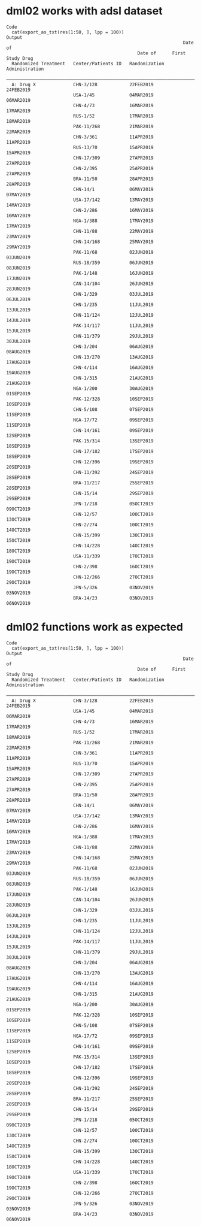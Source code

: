 # dml02 works with adsl dataset

    Code
      cat(export_as_txt(res[1:50, ], lpp = 100))
    Output
                                                                      Date of     
                                                     Date of      First Study Drug
      Randomized Treatment   Center/Patients ID   Randomization    Administration 
      ————————————————————————————————————————————————————————————————————————————
      A: Drug X              CHN-3/128            22FEB2019       24FEB2019       
                             USA-1/45             04MAR2019       06MAR2019       
                             CHN-4/73             16MAR2019       17MAR2019       
                             RUS-1/52             17MAR2019       18MAR2019       
                             PAK-11/268           21MAR2019       22MAR2019       
                             CHN-3/361            11APR2019       11APR2019       
                             RUS-13/70            15APR2019       15APR2019       
                             CHN-17/309           27APR2019       27APR2019       
                             CHN-2/395            25APR2019       27APR2019       
                             BRA-11/50            28APR2019       28APR2019       
                             CHN-14/1             06MAY2019       07MAY2019       
                             USA-17/142           13MAY2019       14MAY2019       
                             CHN-2/286            16MAY2019       16MAY2019       
                             NGA-1/388            17MAY2019       17MAY2019       
                             CHN-11/88            22MAY2019       23MAY2019       
                             CHN-14/168           25MAY2019       29MAY2019       
                             PAK-11/68            02JUN2019       03JUN2019       
                             RUS-18/359           06JUN2019       08JUN2019       
                             PAK-1/148            16JUN2019       17JUN2019       
                             CAN-14/104           26JUN2019       28JUN2019       
                             CHN-1/329            03JUL2019       06JUL2019       
                             CHN-1/235            11JUL2019       13JUL2019       
                             CHN-11/124           12JUL2019       14JUL2019       
                             PAK-14/117           11JUL2019       15JUL2019       
                             CHN-11/379           29JUL2019       30JUL2019       
                             CHN-3/204            06AUG2019       08AUG2019       
                             CHN-13/270           13AUG2019       17AUG2019       
                             CHN-4/114            16AUG2019       19AUG2019       
                             CHN-1/315            21AUG2019       21AUG2019       
                             NGA-1/200            30AUG2019       01SEP2019       
                             PAK-12/328           10SEP2019       10SEP2019       
                             CHN-5/108            07SEP2019       11SEP2019       
                             NGA-17/72            09SEP2019       11SEP2019       
                             CHN-14/161           09SEP2019       12SEP2019       
                             PAK-15/314           13SEP2019       18SEP2019       
                             CHN-17/182           17SEP2019       18SEP2019       
                             CHN-12/396           19SEP2019       20SEP2019       
                             CHN-11/392           24SEP2019       28SEP2019       
                             BRA-11/217           25SEP2019       28SEP2019       
                             CHN-15/14            29SEP2019       29SEP2019       
                             JPN-1/218            05OCT2019       09OCT2019       
                             CHN-12/57            10OCT2019       13OCT2019       
                             CHN-2/274            10OCT2019       14OCT2019       
                             CHN-15/399           13OCT2019       15OCT2019       
                             CHN-14/228           14OCT2019       18OCT2019       
                             USA-11/339           17OCT2019       19OCT2019       
                             CHN-2/398            16OCT2019       19OCT2019       
                             CHN-12/266           27OCT2019       29OCT2019       
                             JPN-5/326            03NOV2019       03NOV2019       
                             BRA-14/23            03NOV2019       06NOV2019       

# dml02 functions work as expected

    Code
      cat(export_as_txt(res[1:50, ], lpp = 100))
    Output
                                                                      Date of     
                                                     Date of      First Study Drug
      Randomized Treatment   Center/Patients ID   Randomization    Administration 
      ————————————————————————————————————————————————————————————————————————————
      A: Drug X              CHN-3/128            22FEB2019       24FEB2019       
                             USA-1/45             04MAR2019       06MAR2019       
                             CHN-4/73             16MAR2019       17MAR2019       
                             RUS-1/52             17MAR2019       18MAR2019       
                             PAK-11/268           21MAR2019       22MAR2019       
                             CHN-3/361            11APR2019       11APR2019       
                             RUS-13/70            15APR2019       15APR2019       
                             CHN-17/309           27APR2019       27APR2019       
                             CHN-2/395            25APR2019       27APR2019       
                             BRA-11/50            28APR2019       28APR2019       
                             CHN-14/1             06MAY2019       07MAY2019       
                             USA-17/142           13MAY2019       14MAY2019       
                             CHN-2/286            16MAY2019       16MAY2019       
                             NGA-1/388            17MAY2019       17MAY2019       
                             CHN-11/88            22MAY2019       23MAY2019       
                             CHN-14/168           25MAY2019       29MAY2019       
                             PAK-11/68            02JUN2019       03JUN2019       
                             RUS-18/359           06JUN2019       08JUN2019       
                             PAK-1/148            16JUN2019       17JUN2019       
                             CAN-14/104           26JUN2019       28JUN2019       
                             CHN-1/329            03JUL2019       06JUL2019       
                             CHN-1/235            11JUL2019       13JUL2019       
                             CHN-11/124           12JUL2019       14JUL2019       
                             PAK-14/117           11JUL2019       15JUL2019       
                             CHN-11/379           29JUL2019       30JUL2019       
                             CHN-3/204            06AUG2019       08AUG2019       
                             CHN-13/270           13AUG2019       17AUG2019       
                             CHN-4/114            16AUG2019       19AUG2019       
                             CHN-1/315            21AUG2019       21AUG2019       
                             NGA-1/200            30AUG2019       01SEP2019       
                             PAK-12/328           10SEP2019       10SEP2019       
                             CHN-5/108            07SEP2019       11SEP2019       
                             NGA-17/72            09SEP2019       11SEP2019       
                             CHN-14/161           09SEP2019       12SEP2019       
                             PAK-15/314           13SEP2019       18SEP2019       
                             CHN-17/182           17SEP2019       18SEP2019       
                             CHN-12/396           19SEP2019       20SEP2019       
                             CHN-11/392           24SEP2019       28SEP2019       
                             BRA-11/217           25SEP2019       28SEP2019       
                             CHN-15/14            29SEP2019       29SEP2019       
                             JPN-1/218            05OCT2019       09OCT2019       
                             CHN-12/57            10OCT2019       13OCT2019       
                             CHN-2/274            10OCT2019       14OCT2019       
                             CHN-15/399           13OCT2019       15OCT2019       
                             CHN-14/228           14OCT2019       18OCT2019       
                             USA-11/339           17OCT2019       19OCT2019       
                             CHN-2/398            16OCT2019       19OCT2019       
                             CHN-12/266           27OCT2019       29OCT2019       
                             JPN-5/326            03NOV2019       03NOV2019       
                             BRA-14/23            03NOV2019       06NOV2019       

